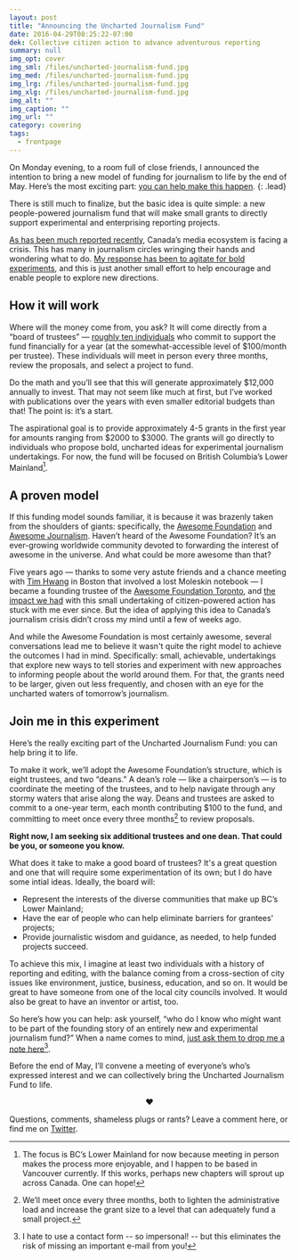 ```yaml
---
layout: post
title: "Announcing the Uncharted Journalism Fund"
date: 2016-04-29T08:25:22-07:00
dek: Collective citizen action to advance adventurous reporting
summary: null
img_opt: cover
img_sml: /files/uncharted-journalism-fund.jpg
img_med: /files/uncharted-journalism-fund.jpg
img_lrg: /files/uncharted-journalism-fund.jpg
img_xlg: /files/uncharted-journalism-fund.jpg
img_alt: ""
img_caption: ""
img_url: ""
category: covering
tags: 
  - frontpage
---
```



On Monday evening, to a room full of close friends, I announced the intention to bring a new model of funding for journalism to life by the end of May. Here’s the most exciting part: [you can help make this happen](#join-me-in-this-experiment).
{: .lead}

There is still much to finalize, but the basic idea is quite simple: a new people-powered journalism fund that will make small grants to directly support experimental and enterprising reporting projects.

[As has been much reported recently](https://medium.com/hacks-hackers-journalism-meets-technology/dear-media-entrepreneurs-it-s-time-to-look-north-189f16bd1edf#.v8gmdjf7o), Canada’s media ecosystem is facing a crisis. This has many in journalism circles wringing their hands and wondering what to do. [My response has been to agitate for bold experiments](https://medium.com/hacks-hackers-journalism-meets-technology/dear-media-entrepreneurs-it-s-time-to-look-north-189f16bd1edf#.v8gmdjf7o), and this is just another small effort to help encourage and enable people to explore new directions.

## How it will work

Where will the money come from, you ask? It will come directly from a “board of trustees” — [roughly ten individuals](#join-me-in-this-experiment) who commit to support the fund financially for a year (at the somewhat-accessible level of $100/month per trustee). These individuals will meet in person every three months, review the proposals, and select a project to fund.

Do the math and you’ll see that this will generate approximately $12,000 annually to invest. That may not seem like much at first, but I’ve worked with publications over the years with even smaller editorial budgets than that! The point is: it’s a start.

The aspirational goal is to provide approximately 4-5 grants in the first year for amounts ranging from $2000 to $3000. The grants will go directly to individuals who propose bold, uncharted ideas for experimental journalism undertakings. For now, the fund will be focused on British Columbia’s Lower Mainland[^1].

## A proven model

If this funding model sounds familiar, it is because it was brazenly taken from the shoulders of giants: specifically, the [Awesome Foundation](http://www.awesomefoundation.org) and [Awesome Journalism](http://www.awesomefoundation.org/en/chapters/journalism). Haven’t heard of the Awesome Foundation? It’s an ever-growing worldwide community devoted to forwarding the interest of awesome in the universe. And what could be more awesome than that?

Five years ago — thanks to some very astute friends and a chance meeting with [Tim Hwang](http://timhwang.org/projects) in Boston that involved a lost Moleskin notebook — I became a founding trustee of the [Awesome Foundation Toronto](http://www.thestar.com/news/gta/2011/01/26/awesome_foundation_offers_cash_for_crazy_ideas.html), and [the impact we had](http://torontolife.com/tag/awesome-foundation/) with this small undertaking of citizen-powered action has stuck with me ever since. But the idea of applying this idea to Canada’s journalism crisis didn’t cross my mind until a few of weeks ago.

And while the Awesome Foundation is most certainly awesome, several conversations lead me to believe it wasn't quite the right model to achieve the outcomes I had in mind. Specifically: small, achievable, undertakings that explore new ways to tell stories and experiment with new approaches to informing people about the world around them. For that, the grants need to be larger, given out less frequently, and chosen with an eye for the uncharted waters of tomorrow’s journalism.

## Join me in this experiment

Here’s the really exciting part of the Uncharted Journalism Fund: you can help bring it to life. 

To make it work, we’ll adopt the Awesome Foundation’s structure, which is eight trustees, and two “deans.” A dean’s role — like a chairperson’s — is to coordinate the meeting of the trustees, and to help navigate through any stormy waters that arise along the way. Deans and trustees are asked to commit to a one-year term, each month contributing $100 to the fund, and committing to meet once every three months[^2] to review proposals.

**Right now, I am seeking six additional trustees and one dean. That could be you, or someone you know.**

What does it take to make a good board of trustees? It's a great question and one that will require some experimentation of its own; but I do have some intial ideas. Ideally, the board will:

* Represent the interests of the diverse communities that make up BC’s Lower Mainland;
* Have the ear of people who can help eliminate barriers for grantees' projects;
* Provide journalistic wisdom and guidance, as needed, to help funded projects succeed. 

To achieve this mix, I imagine at least two individuals with a history of reporting and editing, with the balance coming from a cross-section of city issues like environment, justice, business, education, and so on. It would be great to have someone from one of the local city councils involved. It would also be great to have an inventor or artist, too. 

So here’s how you can help: ask yourself, “who do I know who might want to be part of the founding story of an entirely new and experimental journalism fund?” When a name comes to mind, [just ask them to drop me a note here](https://phillipadsmith.typeform.com/to/AqwO6Z)[^3].

Before the end of May, I’ll convene a meeting of everyone’s who’s expressed interest and we can collectively bring the Uncharted Journalism Fund to life.

<center>&hearts;</center>

Questions, comments, shameless plugs or rants? Leave a comment here, or find me on [Twitter](https://twitter.com/phillipadsmith).


[^1]: The focus is BC’s Lower Mainland for now because meeting in person makes the process more enjoyable, and I happen to be based in Vancouver currently. If this works, perhaps new chapters will sprout up across Canada. One can hope!

[^2]: We’ll meet once every three months, both to lighten the administrative load and increase the grant size to a level that can adequately fund a small project.

[^3]: I hate to use a contact form -- so impersonal! -- but this eliminates the risk of missing an important e-mail from you!
